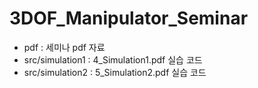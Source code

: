 # 3DOF_Manipulator_Seminar

* pdf : 세미나 pdf 자료    
* src/simulation1 : 4_Simulation1.pdf 실습 코드
* src/simulation2 : 5_Simulation2.pdf 실습 코드
